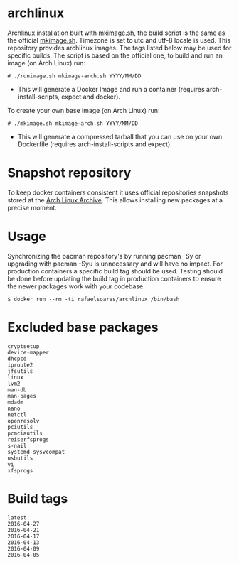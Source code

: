 # archlinux

Archlinux installation built with [mkimage.sh](https://github.com/rafaelsoaresbr/archlinux/blob/master/mkimage.sh), the build script is the same as the official [mkimage.sh](https://github.com/docker/docker/blob/master/contrib/mkimage.sh).
Timezone is set to utc and utf-8 locale is used. This repository provides archlinux images. The tags listed below may be used for specific builds.
The script is based on the official one, to build and run an image (on Arch Linux) run:

```
# ./runimage.sh mkimage-arch.sh YYYY/MM/DD
```
* This will generate a Docker Image and run a container (requires arch-install-scripts, expect and docker).

To create your own base image (on Arch Linux) run:

```
# ./mkimage.sh mkimage-arch.sh YYYY/MM/DD
```
* This will generate a compressed tarball that you can use on your own Dockerfile (requires arch-install-scripts and expect).

# Snapshot repository
To keep docker containers consistent it uses official repositories snapshots stored at the [Arch Linux Archive](https://archive.archlinux.org/).
This allows installing new packages at a precise moment.

# Usage

Synchronizing the pacman repository's by running pacman -Sy or upgrading with pacman -Syu is unnecessary and will have no impact.
For production containers a specific build tag should be used. Testing should be done before updating the build tag in production containers to ensure the newer packages work with your codebase.

```
$ docker run --rm -ti rafaelsoares/archlinux /bin/bash
```

# Excluded base packages
    cryptsetup
    device-mapper
    dhcpcd
    iproute2
    jfsutils
    linux
    lvm2
    man-db
    man-pages
    mdadm
    nano
    netctl
    openresolv
    pciutils
    pcmciautils
    reiserfsprogs
    s-nail
    systemd-sysvcompat
    usbutils
    vi
    xfsprogs

# Build tags

    latest
    2016-04-27
    2016-04-21
    2016-04-17
    2016-04-13
    2016-04-09
    2016-04-05
